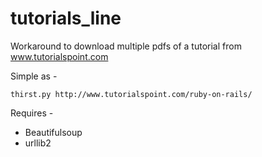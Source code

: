tutorials_line
=============

Workaround to download multiple pdfs of a tutorial from www.tutorialspoint.com

Simple as -

    thirst.py http://www.tutorialspoint.com/ruby-on-rails/
    
Requires -
+ Beautifulsoup
+ urllib2
